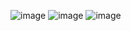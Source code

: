 ![image](https://github.com/Yashmenaria1/Projects/assets/107399779/45fc2664-c3f4-4f34-aa9b-6fb4837e0c7d)
![image](https://github.com/Yashmenaria1/Projects/assets/107399779/3d4cf098-4124-43b4-b8da-f9f109acbb84)
![image](https://github.com/Yashmenaria1/Projects/assets/107399779/55359e42-ac7b-4411-aec1-c905c793673d)
